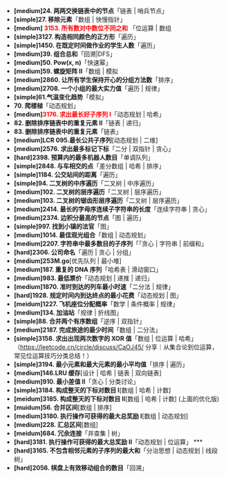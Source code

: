 - **[medium]24. 两两交换链表中的节点**「链表 | 哨兵节点」
- **[simple]27. 移除元素**「数组 | 快慢指针」
- **[medium] <span style="color: red;">3153. 所有数对中数位不同之和** 「位运算 | 数组
- **[simple]3127. 构造相同颜色的正方形**「遍历」
- **[simple]1450. 在既定时间做作业的学生人数**「遍历」
- **[medium]39. 组合总和**「回溯|DFS」
- **[medium]50. Pow(x, n)**「快速幂」
- **[medium]59. 螺旋矩阵 II**「数组 | 模拟
- **[medium]2860. 让所有学生保持开心的分组方法数**「排序」
- **[medium]2708. 一个小组的最大实力值**「遍历 | 规律」
- **[simple]61.气温变化趋势**「模拟」
- **70. 爬楼梯**「动态规划」
- **[medium]<span style="color: red;">3176. 求出最长好子序列 I**「动态规划 | 哈希」
- **82. 删除排序链表中的重复元素 II**「链表 | 递归」
- **83. 删除排序链表中的重复元素**「链表」
- **[medium]LCR 095.最长公共子序列**[动态规划 | 二维]
- **[medium]2576. 求出最多标记下标**「二分 | 双指针 | 贪心」
- **[hard]2398. 预算内的最多机器人数目**「单调队列」
- **[simple]2848. 与车相交的点**「差分数组 | 哈希 | 排序」
- **[simple]1184. 公交站间的距离**「遍历」
- **[simple]94. 二叉树的中序遍历**「二叉树 | 中序遍历」
- **[medium]102. 二叉树的层序遍历**「二叉树 | 层序遍历」
- **[medium]103. 二叉树的锯齿形层序遍历**「二叉树 | 层序遍历」
- **[medium]2414. 最长的字母序连续子字符串的长度**「连续字符串 | 贪心」
- **[medium]2374. 边积分最高的节点**「图 | 遍历」
- **[simple]997. 找到小镇的法官**「图」
- **[medium]1014. 最佳观光组合**「数组 | 动态规划」
- **[medium]2207. 字符串中最多数目的子序列**「「贪心 | 字符串 | 前缀和」
- **[hard]2306. 公司命名**「遍历 | 贪心 | 分组」
- **[medium]253M.go**[优先队列 | 最小堆]
- **[medium]187. 重复的 DNA 序列**「哈希表 | 滑动窗口」
- **[medium]983. 最低票价**「动态规划 | 递推 | 递归」
- **[medium]1870. 准时到达的列车最小时速**「二分法 | 规律」
- **[hard]1928. 规定时间内到达终点的最小花费**「动态规划 | 图」
- **[meidum]1227. 飞机座位分配概率**「数学 | 条件概率 | 规律」
- **[medium]134. 加油站**「规律 | 折线图」
- **[simple]88. 合并两个有序数组**「逆序 | 双指针」
- **[medium]2187. 完成旅途的最少时间**「数组 | 二分法」
- **[simple]3158. 求出出现两次数字的 XOR 值**「数组 | 位运算 | 哈希」（https://leetcode.cn/circle/discuss/CaOJ45/ 分享｜从集合论到位运算，常见位运算技巧分类总结！）
- **[simple]3194. 最小元素和最大元素的最小平均值**「排序 | 遍历」
- **[medium]146.LRU 缓存**[设计 | 哈希 | 链表 | 双向链表]
- **[medium]910. 最小差值 II**「贪心 | 分类讨论」
- **[simple]3184. 构成整天的下标对数目 I**[数组 | 哈希 | 计数]
- **[meidum]3185. 构成整天的下标对数目 II**[数组 | 哈希 | 计数] (上面的优化版)
- **[muidum]56. 合并区间**[数组 | 排序]
- **[medium]3180. 执行操作可获得的最大总奖励 I**[数组 | 动态规划]
- **[medium]228. 汇总区间**[数组]
- **[meidum]684. 冗余连接**「并查集 | 树」
- **[hard]3181. 执行操作可获得的最大总奖励 II**「动态规划 | 位运算」 ***
- **[hard]3165. 不包含相邻元素的子序列的最大和**「分治思想 | 动态规划 | 线段树」
- **[hard]2056. 棋盘上有效移动组合的数目**「回溯」